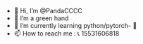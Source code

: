 - 👋 Hi, I’m @PandaCCCC
- 👀 I’m a green hand
- 🌱 I’m currently learning python/pytorch- 💞️ 
- 📫 How to reach me : 📞 15531606818

<!---
PandaCCCC/PandaCCCC is a ✨ special ✨ repository because its `README.md` (this file) appears on your GitHub profile.
You can click the Preview link to take a look at your changes.
--->
